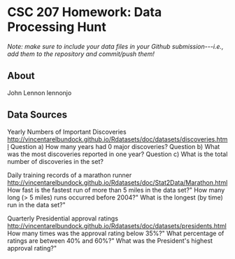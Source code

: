 # CSC 207 Homework: Data Processing Hunt

*Note: make sure to include your data files in your Github submission---*i.e.*, add them to the repository and commit/push them!*

## About

John Lennon
lennonjo

## Data Sources

Yearly Numbers of Important Discoveries
http://vincentarelbundock.github.io/Rdatasets/doc/datasets/discoveries.html
Question a) How many years had 0 major discoveries?
Question b) What was the most discoveries reported in one year?
Question c) What is the total number of discoveries in the set?


Daily training records of a marathon runner
http://vincentarelbundock.github.io/Rdatasets/doc/Stat2Data/Marathon.html
How fast is the fastest run of more than 5 miles in the data set?"
How many long (> 5 miles) runs occurred before 2004?"
What is the longest (by time) run in the data set?"

Quarterly Presidential approval ratings
http://vincentarelbundock.github.io/Rdatasets/doc/datasets/presidents.html
How many times was the approval rating below 35%?"
What percentage of ratings are between 40% and 60%?"
What was the President's highest approval rating?"
